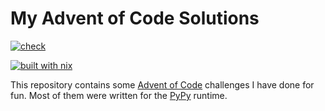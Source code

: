 # My Advent of Code Solutions

[![check](https://github.com/theobori/aoc/actions/workflows/check.yml/badge.svg)](https://github.com/theobori/aoc/actions/workflows/check.yml)

[![built with nix](https://builtwithnix.org/badge.svg)](https://builtwithnix.org)

This repository contains some [Advent of Code](https://adventofcode.com) challenges I have done for fun. Most of them were written for the [PyPy](https://pypy.org/) runtime.
